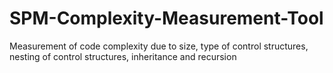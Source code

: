 # SPM-Complexity-Measurement-Tool
Measurement of code complexity due to size, type of control structures, nesting of control structures, inheritance and recursion
